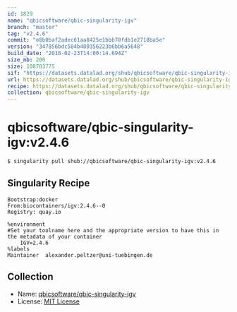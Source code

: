 ```yaml
---
id: 1829
name: "qbicsoftware/qbic-singularity-igv"
branch: "master"
tag: "v2.4.6"
commit: "e8b0baf2adec61aa8425e1bbb78fdb1e2718ba5e"
version: "347856bdc584b480356223b6bb6a5648"
build_date: "2018-02-23T14:00:14.694Z"
size_mb: 200
size: 108703775
sif: "https://datasets.datalad.org/shub/qbicsoftware/qbic-singularity-igv/v2.4.6/2018-02-23-e8b0baf2-347856bd/347856bdc584b480356223b6bb6a5648.simg"
url: https://datasets.datalad.org/shub/qbicsoftware/qbic-singularity-igv/v2.4.6/2018-02-23-e8b0baf2-347856bd/
recipe: https://datasets.datalad.org/shub/qbicsoftware/qbic-singularity-igv/v2.4.6/2018-02-23-e8b0baf2-347856bd/Singularity
collection: qbicsoftware/qbic-singularity-igv
---
```


# qbicsoftware/qbic-singularity-igv:v2.4.6

```bash
$ singularity pull shub://qbicsoftware/qbic-singularity-igv:v2.4.6
```

## Singularity Recipe

```singularity
Bootstrap:docker
From:biocontainers/igv:2.4.6--0
Registry: quay.io

%environment
#Set your toolname here and the appropriate version to have this in the metadata of your container
    IGV=2.4.6
%labels
Maintainer	alexander.peltzer@uni-tuebingen.de
```

## Collection

 - Name: [qbicsoftware/qbic-singularity-igv](https://github.com/qbicsoftware/qbic-singularity-igv)
 - License: [MIT License](https://api.github.com/licenses/mit)

